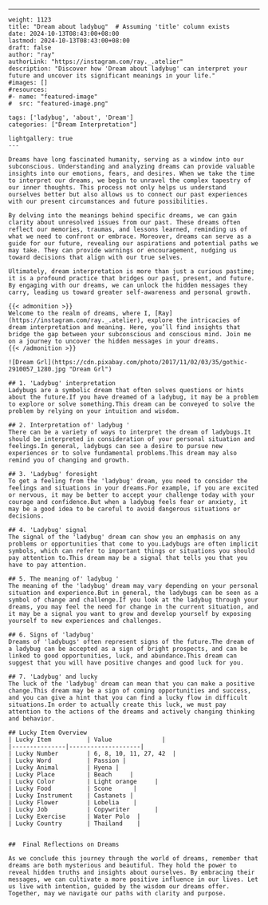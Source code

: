 ---
    weight: 1123
    title: "Dream about ladybug"  # Assuming 'title' column exists
    date: 2024-10-13T08:43:00+08:00
    lastmod: 2024-10-13T08:43:00+08:00
    draft: false
    author: "ray"
    authorLink: "https://instagram.com/ray._.atelier"
    description: "Discover how 'Dream about ladybug' can interpret your future and uncover its significant meanings in your life."
    #images: []
    #resources:
    #- name: "featured-image"
    #  src: "featured-image.png"
    
    tags: ['ladybug', 'about', 'Dream']
    categories: ["Dream Interpretation"]
    
    lightgallery: true
    ---
    
    Dreams have long fascinated humanity, serving as a window into our subconscious. Understanding and analyzing dreams can provide valuable insights into our emotions, fears, and desires. When we take the time to interpret our dreams, we begin to unravel the complex tapestry of our inner thoughts. This process not only helps us understand ourselves better but also allows us to connect our past experiences with our present circumstances and future possibilities.
    
    By delving into the meanings behind specific dreams, we can gain clarity about unresolved issues from our past. These dreams often reflect our memories, traumas, and lessons learned, reminding us of what we need to confront or embrace. Moreover, dreams can serve as a guide for our future, revealing our aspirations and potential paths we may take. They can provide warnings or encouragement, nudging us toward decisions that align with our true selves.
    
    Ultimately, dream interpretation is more than just a curious pastime; it is a profound practice that bridges our past, present, and future. By engaging with our dreams, we can unlock the hidden messages they carry, leading us toward greater self-awareness and personal growth.
    
    {{< admonition >}}
    Welcome to the realm of dreams, where I, [Ray](https://instagram.com/ray._.atelier), explore the intricacies of dream interpretation and meaning. Here, you’ll find insights that bridge the gap between your subconscious and conscious mind. Join me on a journey to uncover the hidden messages in your dreams.
    {{< /admonition >}}
    
    ![Dream Grl](https://cdn.pixabay.com/photo/2017/11/02/03/35/gothic-2910057_1280.jpg "Dream Grl")
    
    ## 1. 'Ladybug' interpretation
    Ladybugs are a symbolic dream that often solves questions or hints about the future.If you have dreamed of a ladybug, it may be a problem to explore or solve something.This dream can be conveyed to solve the problem by relying on your intuition and wisdom.
    
    ## 2. Interpretation of' ladybug '
    There can be a variety of ways to interpret the dream of ladybugs.It should be interpreted in consideration of your personal situation and feelings.In general, ladybugs can see a desire to pursue new experiences or to solve fundamental problems.This dream may also remind you of changing and growth.
    
    ## 3. 'Ladybug' foresight
    To get a feeling from the 'ladybug' dream, you need to consider the feelings and situations in your dreams.For example, if you are excited or nervous, it may be better to accept your challenge today with your courage and confidence.But when a ladybug feels fear or anxiety, it may be a good idea to be careful to avoid dangerous situations or decisions.
    
    ## 4. 'Ladybug' signal
    The signal of the 'ladybug' dream can show you an emphasis on any problems or opportunities that come to you.Ladybugs are often implicit symbols, which can refer to important things or situations you should pay attention to.This dream may be a signal that tells you that you have to pay attention.
    
    ## 5. The meaning of' ladybug '
    The meaning of the 'ladybug' dream may vary depending on your personal situation and experience.But in general, the ladybugs can be seen as a symbol of change and challenge.If you look at the ladybug through your dreams, you may feel the need for change in the current situation, and it may be a signal you want to grow and develop yourself by exposing yourself to new experiences and challenges.
    
    ## 6. Signs of 'ladybug'
    Dreams of 'ladybugs' often represent signs of the future.The dream of a ladybug can be accepted as a sign of bright prospects, and can be linked to good opportunities, luck, and abundance.This dream can suggest that you will have positive changes and good luck for you.
    
    ## 7. 'Ladybug' and lucky
    The luck of the 'ladybug' dream can mean that you can make a positive change.This dream may be a sign of coming opportunities and success, and you can give a hint that you can find a lucky flow in difficult situations.In order to actually create this luck, we must pay attention to the actions of the dreams and actively changing thinking and behavior.
    
    ## Lucky Item Overview
    | Lucky Item          | Value              |
    |---------------|--------------------|
    | Lucky Number        | 6, 8, 10, 11, 27, 42  |
    | Lucky Word          | Passion |
    | Lucky Animal        | Hyena |
    | Lucky Place         | Beach     |
    | Lucky Color         | Light orange     |
    | Lucky Food          | Scone      |
    | Lucky Instrument    | Castanets |
    | Lucky Flower        | Lobelia    |
    | Lucky Job           | Copywriter       |
    | Lucky Exercise      | Water Polo  |
    | Lucky Country       | Thailand    |
    
    
    ##  Final Reflections on Dreams
    
    As we conclude this journey through the world of dreams, remember that dreams are both mysterious and beautiful. They hold the power to reveal hidden truths and insights about ourselves. By embracing their messages, we can cultivate a more positive influence in our lives. Let us live with intention, guided by the wisdom our dreams offer. Together, may we navigate our paths with clarity and purpose.
    